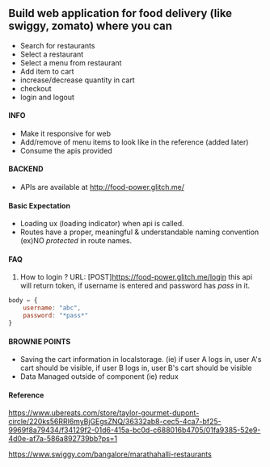 # 
 
##  Build web application for food delivery (like swiggy, zomato) where you can 
- Search for restaurants
- Select a restaurant
- Select a menu from restaurant
- Add item to cart
- increase/decrease quantity in cart
- checkout
- login and logout


#### INFO
- Make it responsive for web
- Add/remove of menu items to look like in the reference (added later)
- Consume the apis provided

#### BACKEND
- APIs are available at http://food-power.glitch.me/

#### Basic Expectation 
- Loading ux (loading indicator) when api is called. 
- Routes have a proper, meaningful & understandable naming convention (ex)NO *protected* in route names.

#### FAQ

1. How to login ?
URL: [POST]https://food-power.glitch.me/login
this api will return token, if username is entered and password has *pass* in it.

```js 
body = {
    username: "abc",
    password: "*pass*"
}
```

#### BROWNIE POINTS
- Saving the cart information in localstorage.  (ie) if user A logs in, user A's cart should be visible, if user B logs in, user B's cart should be visible
- Data Managed outside of component (ie) redux


#### Reference

https://www.ubereats.com/store/taylor-gourmet-dupont-circle/220ks56RRl6myBjGEgsZNQ/36332ab8-cec5-4ca7-bf25-9969f8a79434/f34129f2-01d6-415a-bc0d-c688016b4705/01fa9385-52e9-4d0e-af7a-586a892739bb?ps=1

https://www.swiggy.com/bangalore/marathahalli-restaurants


